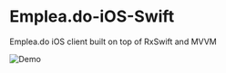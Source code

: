 # Emplea.do-iOS-Swift
Emplea.do iOS client built on top of RxSwift and MVVM

![Demo](https://im5.ezgif.com/tmp/ezgif-5-625a4103ab81.gif)
